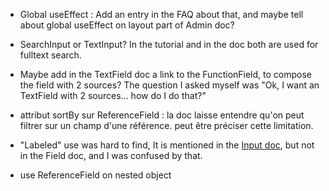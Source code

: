 - Global useEffect : Add an entry in the FAQ about that, and maybe tell about global useEffect on layout part of Admin doc?
- SearchInput or TextInput? In the tutorial and in the doc both are used for fulltext search.
- Maybe add in the TextField doc a link to the FunctionField, to compose the field with 2 sources? The question I asked myself was "Ok, I want an TextField with 2 sources... how do I do that?"
- attribut sortBy sur ReferenceField : la doc laisse entendre qu'on peut filtrer sur un champ d'une référence. peut être préciser cette limitation.

- "Labeled" use was hard to find, It is mentioned in the [Input doc](https://marmelab.com/react-admin/Inputs.html#using-labeled), but not in the Field doc, and I was confused by that.

- use ReferenceField on nested object
